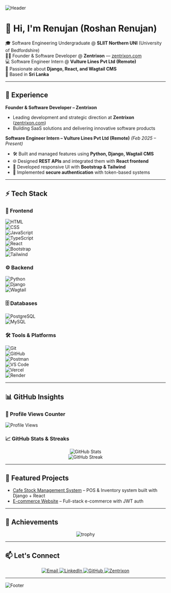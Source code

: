 <!-- Header Banner -->
![Header](https://capsule-render.vercel.app/api?type=waving&color=0:1a1a1a,100:3d3d3d&height=200&section=header&text=Renujan%20(Roshan%20Renujan)&fontSize=40&fontColor=ffffff&animation=fadeIn&fontAlignY=35)

# 👋 Hi, I'm Renujan (Roshan Renujan)

🎓 Software Engineering Undergraduate @ **SLIIT Northern UNI** (University of Bedfordshire)  
👨‍💻 Founder & Software Developer @ **Zentrixon** — [zentrixon.com](https://www.zentrixon.com/)  
💻 Software Engineer Intern @ **Vulture Lines Pvt Ltd (Remote)**  
🌱 Passionate about **Django, React, and Wagtail CMS**  
📍 Based in **Sri Lanka**  

---

## 💼 Experience  

**Founder & Software Developer – Zentrixon**  
- Leading development and strategic direction at **Zentrixon** ([zentrixon.com](https://www.zentrixon.com/))  
- Building SaaS solutions and delivering innovative software products  

**Software Engineer Intern – Vulture Lines Pvt Ltd (Remote)** _(Feb 2025 – Present)_  
- 🛠 Built and managed features using **Python, Django, Wagtail CMS**  
- 🌐 Designed **REST APIs** and integrated them with **React frontend**  
- 📱 Developed responsive UI with **Bootstrap & Tailwind**  
- 🔐 Implemented **secure authentication** with token-based systems  

---

## ⚡ Tech Stack  

### 🎨 Frontend
![HTML](https://skillicons.dev/icons?i=html)  
![CSS](https://skillicons.dev/icons?i=css)  
![JavaScript](https://skillicons.dev/icons?i=js)  
![TypeScript](https://skillicons.dev/icons?i=ts)  
![React](https://skillicons.dev/icons?i=react)  
![Bootstrap](https://skillicons.dev/icons?i=bootstrap)  
![Tailwind](https://skillicons.dev/icons?i=tailwind)  

### ⚙️ Backend
![Python](https://skillicons.dev/icons?i=python)  
![Django](https://skillicons.dev/icons?i=django)  
![Wagtail](https://img.shields.io/badge/Wagtail-43b1b0?style=for-the-badge&logo=wagtail&logoColor=white)  

### 🗄️ Databases
![PostgreSQL](https://skillicons.dev/icons?i=postgresql)  
![MySQL](https://skillicons.dev/icons?i=mysql)  

### 🛠 Tools & Platforms
![Git](https://skillicons.dev/icons?i=git)  
![GitHub](https://skillicons.dev/icons?i=github)  
![Postman](https://skillicons.dev/icons?i=postman)  
![VS Code](https://skillicons.dev/icons?i=vscode)  
![Vercel](https://skillicons.dev/icons?i=vercel)  
![Render](https://img.shields.io/badge/Render-000000?style=for-the-badge&logo=render&logoColor=white)  

---

## 📊 GitHub Insights  

### 👀 Profile Views Counter  
![Profile Views](https://komarev.com/ghpvc/?username=Renujan&color=blue&style=flat-square)

### 📈 GitHub Stats & Streaks  
<div align="center">
  
![GitHub Stats](https://github-readme-stats.vercel.app/api?username=Renujan&show_icons=true&theme=radical&hide_border=true)  
![GitHub Streak](https://github-readme-streak-stats.herokuapp.com/?user=Renujan&theme=radical&hide_border=true)  

</div>

---

## 🚀 Featured Projects
- [Cafe Stock Management System](https://github.com/Renujan/cafe-stock-management) – POS & Inventory system built with Django + React  
- [E-commerce Website](https://github.com/Renujan/ecommerce-django-react) – Full-stack e-commerce with JWT auth  

---

## 🏅 Achievements  

<div align="center">

![trophy](https://github-profile-trophy.vercel.app/?username=Renujan&theme=onedark&row=1&no-frame=true&margin-w=15)

</div>

---

## 📫 Let's Connect  

<p align="center">
  <a href="mailto:roshanrenujan20020426@gmail.com">
    <img src="https://img.shields.io/badge/Email-D14836?style=for-the-badge&logo=gmail&logoColor=white" alt="Email"/>
  </a>
  <a href="https://www.linkedin.com/in/roshan-renujan">
    <img src="https://img.shields.io/badge/LinkedIn-0077B5?style=for-the-badge&logo=linkedin&logoColor=white" alt="LinkedIn"/>
  </a>
  <a href="https://github.com/Renujan">
    <img src="https://img.shields.io/badge/GitHub-333333?style=for-the-badge&logo=github&logoColor=white" alt="GitHub"/>
  </a>
  <a href="https://www.zentrixon.com/">
    <img src="https://img.shields.io/badge/Zentrixon-000000?style=for-the-badge&logo=vercel&logoColor=white" alt="Zentrixon"/>
  </a>
</p>

---

<!-- Footer Banner -->
![Footer](https://capsule-render.vercel.app/api?type=waving&color=0:3d3d3d,100:1a1a1a&height=120&section=footer)
